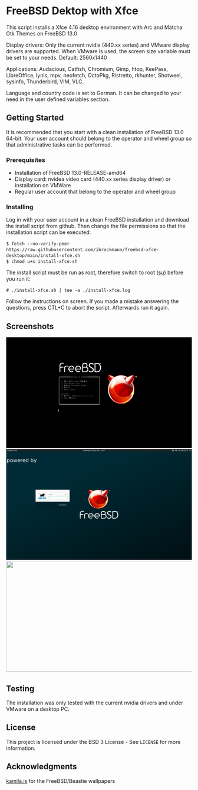 # FreeBSD Dektop with Xfce

This script installs a Xfce 4.16 desktop environment with Arc and Matcha Gtk Themes on FreeBSD 13.0

Display drivers: Only the current nvidia (440.xx series) and VMware display drivers are supported. When VMware is used, the screen size variable must be set to your needs.
Default: 2560x1440

Applications: Audacious, Catfish, Chromium, Gimp, htop, KeePass, LibreOffice, lynis, mpv, neofetch, OctoPkg, Ristretto, rkhunter, Shotweel, sysinfo, Thunderbird, VIM, VLC.

Language and country code is set to German. It can be changed to your need in
the user defined variables section.



## Getting Started

It is recommended that you start with a clean installation of FreeBSD 13.0 64-bit. Your user account should belong to the operator and wheel group so that administrative tasks can be performed.

### Prerequisites

- Installation of FreeBSD 13.0-RELEASE-amd64
- Display card: nvidea video card (440.xx series  display driver) or installation on  VMWare
- Regular user account that belong to the operator and wheel group

### Installing

Log in with your user account in a clean FreeBSD installation and download the install script from github. Then change the file permissions so that the installation script can be executed:

```
$ fetch --no-verify-peer https://raw.githubusercontent.com/ibrockmann/freebsd-xfce-desktop/main/install-xfce.sh
$ chmod u+x install-xfce.sh
```

The install script must be run as root, therefore switch to root ([su](https://www.freebsd.org/cgi/man.cgi?query=su&apropos=0&sektion=0&manpath=FreeBSD+13.0-current&arch=default&format=html)) before you run it:

```
# ./install-xfce.sh | tee -a ./install-xfce.log
```

Follow the instructions on screen. If you made a mistake answering the questions, press  CTL+C to abort the script. Afterwards run it again.



## Screenshots

<img src="./screenshots/bootscreen.png" width="600" height="300"/>

<img src="./screenshots/loginscreen.png" width="600" height="300"/>

<img src="./screenshots/desktop.png" width="600" height="300"/>

## Testing

The installation was only tested with the current nvidia drivers and under VMware on a desktop PC.

## License

This project is licensed under the BSD 3 License - See ``LICENSE`` for more information.

## Acknowledgments

[kamila.is](https://kamila.is/making/freebsd-wallpapers/) for the FreeBSD/Beastie wallpapers